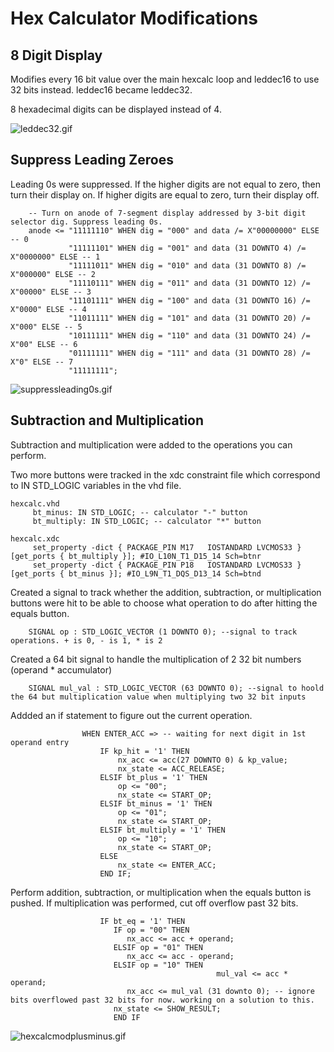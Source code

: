 # Hex Calculator Modifications

## 8 Digit Display

Modifies every 16 bit value over the main hexcalc loop and leddec16 to use 32 bits instead. leddec16 became leddec32.

8 hexadecimal digits can be displayed instead of 4.

![leddec32.gif](./leddec32.gif)

## Suppress Leading Zeroes

Leading 0s were suppressed. If the higher digits are not equal to zero, then turn their display on. If higher digits are equal to zero, turn their display off.
```
	-- Turn on anode of 7-segment display addressed by 3-bit digit selector dig. Suppress leading 0s.
	anode <= "11111110" WHEN dig = "000" and data /= X"00000000" ELSE -- 0
	         "11111101" WHEN dig = "001" and data (31 DOWNTO 4) /= X"0000000" ELSE -- 1
	         "11111011" WHEN dig = "010" and data (31 DOWNTO 8) /= X"000000" ELSE -- 2
	         "11110111" WHEN dig = "011" and data (31 DOWNTO 12) /= X"00000" ELSE -- 3
	         "11101111" WHEN dig = "100" and data (31 DOWNTO 16) /= X"0000" ELSE -- 4
	         "11011111" WHEN dig = "101" and data (31 DOWNTO 20) /= X"000" ELSE -- 5 
	         "10111111" WHEN dig = "110" and data (31 DOWNTO 24) /= X"00" ELSE -- 6
	         "01111111" WHEN dig = "111" and data (31 DOWNTO 28) /= X"0" ELSE -- 7
	         "11111111";
```

![suppressleading0s.gif](./suppressleading0s.gif)

## Subtraction and Multiplication

Subtraction and multiplication were added to the operations you can perform.

Two more buttons were tracked in the xdc constraint file which correspond to IN STD_LOGIC variables in the vhd file.
```
hexcalc.vhd
     bt_minus: IN STD_LOGIC; -- calculator "-" button
     bt_multiply: IN STD_LOGIC; -- calculator "*" button

hexcalc.xdc
     set_property -dict { PACKAGE_PIN M17   IOSTANDARD LVCMOS33 } [get_ports { bt_multiply }]; #IO_L10N_T1_D15_14 Sch=btnr
     set_property -dict { PACKAGE_PIN P18   IOSTANDARD LVCMOS33 } [get_ports { bt_minus }]; #IO_L9N_T1_DQS_D13_14 Sch=btnd
```

Created a signal to track whether the addition, subtraction, or multiplication buttons were hit to be able to choose what operation to do after hitting the equals button.
```
	SIGNAL op : STD_LOGIC_VECTOR (1 DOWNTO 0); --signal to track operations. + is 0, - is 1, * is 2
```

Created a 64 bit signal to handle the multiplication of 2 32 bit numbers (operand * accumulator)
```
	SIGNAL mul_val : STD_LOGIC_VECTOR (63 DOWNTO 0); --signal to hoold the 64 but multiplication value when multiplying two 32 bit inputs
```

Addded an if statement to figure out the current operation.
```
				WHEN ENTER_ACC => -- waiting for next digit in 1st operand entry
					IF kp_hit = '1' THEN
						nx_acc <= acc(27 DOWNTO 0) & kp_value;
						nx_state <= ACC_RELEASE;
					ELSIF bt_plus = '1' THEN
					    op <= "00";
						nx_state <= START_OP;
					ELSIF bt_minus = '1' THEN
					    op <= "01";
					    nx_state <= START_OP;
					ELSIF bt_multiply = '1' THEN
					    op <= "10";
					    nx_state <= START_OP;
					ELSE
						nx_state <= ENTER_ACC;
					END IF;
```

Perform addition, subtraction, or multiplication when the equals button is pushed. If multiplication was performed, cut off overflow past 32 bits.
```
					IF bt_eq = '1' THEN
					   IF op = "00" THEN
						  nx_acc <= acc + operand;
					   ELSIF op = "01" THEN
					      nx_acc <= acc - operand;
					   ELSIF op = "10" THEN
                                              mul_val <= acc * operand;
					      nx_acc <= mul_val (31 downto 0); -- ignore bits overflowed past 32 bits for now. working on a solution to this.
					   nx_state <= SHOW_RESULT;
					   END IF
```

![hexcalcmodplusminus.gif](./hexcalcmodplusminus.gif)
